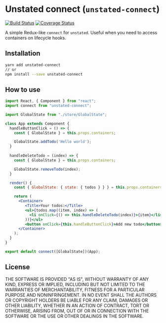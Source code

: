 # Unstated connect (`unstated-connect`)
[![Build Status](https://travis-ci.org/goncy/unstated-connect.svg?branch=master)](https://travis-ci.org/goncy/unstated-connect)
[![Coverage Status](https://coveralls.io/repos/github/goncy/unstated-connect/badge.svg?branch=master)](https://coveralls.io/github/goncy/unstated-connect?branch=master)

A simple Redux-like `connect` for `unstated`. Useful when you need to access containers on lifecycle hooks.

## Installation
```sh
yarn add unstated-connect
// or
npm install --save unstated-connect
```

## How to use
```jsx
import React, { Component } from "react";
import connect from "unstated-connect";

import GlobalState from "./store/GlobalState";

class App extends Component {
  handleButtonClick = () => {
    const { GlobalState } = this.props.containers;

    GlobalState.addTodo('Hello world');
  }
  
  handleDeleteTodo = (index) => {
    const { GlobalState } = this.props.containers;

    GlobalState.removeTodo(index);
  }

  render() {
    const { GlobalState: { state: { todos } } } = this.props.containers;

    return (
      <Container>
         <Title>Your todos:</Title>
         <ul>{todos.map((item, index) => (
           <li onClick={() => this.handleDeleteTodo(index)}>{item}</li>
         ))}</ul>
         <button onClick={this.handleButtonClick}>Add new todo</button>
      </Container>
    );
  }
}

export default connect([GlobalState])(App);
```

## License
THE SOFTWARE IS PROVIDED "AS IS", WITHOUT WARRANTY OF ANY KIND, EXPRESS OR
IMPLIED, INCLUDING BUT NOT LIMITED TO THE WARRANTIES OF MERCHANTABILITY,
FITNESS FOR A PARTICULAR PURPOSE AND NONINFRINGEMENT. IN NO EVENT SHALL THE
AUTHORS OR COPYRIGHT HOLDERS BE LIABLE FOR ANY CLAIM, DAMAGES OR OTHER
LIABILITY, WHETHER IN AN ACTION OF CONTRACT, TORT OR OTHERWISE, ARISING FROM,
OUT OF OR IN CONNECTION WITH THE SOFTWARE OR THE USE OR OTHER DEALINGS IN
THE SOFTWARE.